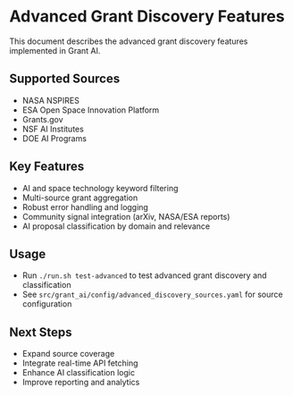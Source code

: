 # Advanced Grant Discovery Features

This document describes the advanced grant discovery features implemented in Grant AI.

## Supported Sources
- NASA NSPIRES
- ESA Open Space Innovation Platform
- Grants.gov
- NSF AI Institutes
- DOE AI Programs

## Key Features
- AI and space technology keyword filtering
- Multi-source grant aggregation
- Robust error handling and logging
- Community signal integration (arXiv, NASA/ESA reports)
- AI proposal classification by domain and relevance

## Usage
- Run `./run.sh test-advanced` to test advanced grant discovery and classification
- See `src/grant_ai/config/advanced_discovery_sources.yaml` for source configuration

## Next Steps
- Expand source coverage
- Integrate real-time API fetching
- Enhance AI classification logic
- Improve reporting and analytics
